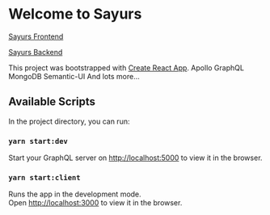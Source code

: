 # Welcome to Sayurs

[Sayurs Frontend](https://fattylee-social-network.netlify.app/)

[Sayurs Backend](https://fattylee-social-network.herokuapp.com/)

This project was bootstrapped with [Create React App](https://github.com/facebook/create-react-app).
Apollo GraphQL
MongoDB
Semantic-UI
And lots more...

## Available Scripts

In the project directory, you can run:

### `yarn start:dev`

Start your GraphQL server on [http://localhost:5000](http://localhost:5000) to view it in the browser.

### `yarn start:client`

Runs the app in the development mode.\
Open [http://localhost:3000](http://localhost:3000) to view it in the browser.
